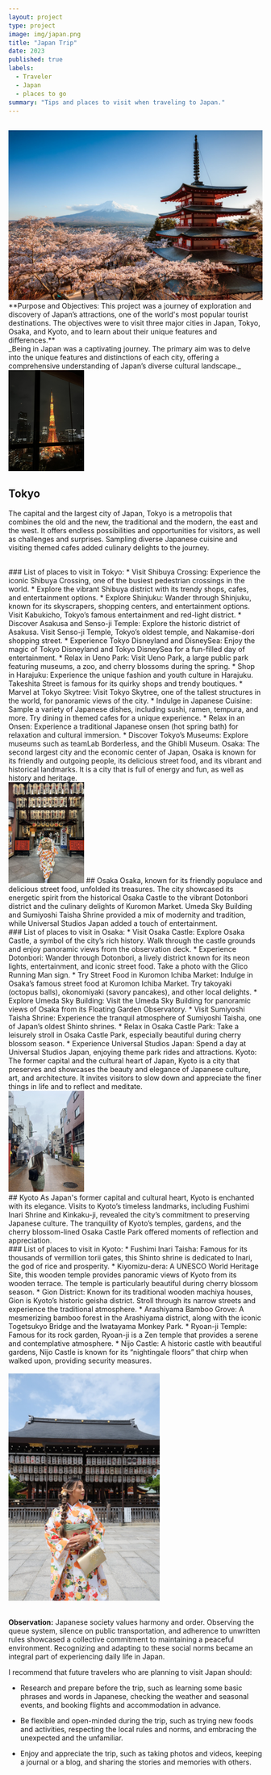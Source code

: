 ```yaml
---
layout: project
type: project
image: img/japan.png
title: "Japan Trip"
date: 2023
published: true
labels:
  - Traveler
  - Japan
  - places to go 
summary: "Tips and places to visit when traveling to Japan."
---
```



<br />
<img width="900px" class="img-fluid" src="../img/japan.png">  

<br />
**Purpose and Objectives: This project was a journey of exploration and discovery of Japan’s attractions, one of the world's most popular tourist destinations. The objectives were to visit three major cities in Japan, Tokyo, Osaka, and Kyoto, and to learn about their unique features and differences.**


<br />
_Being in Japan was a captivating journey. The primary aim was to delve into the unique features and distinctions of each city, offering a comprehensive understanding of Japan’s diverse cultural landscape._

<br />
<img width="150px" class="rounded float-start pe-4" src="../img/5.jpg">

## Tokyo
The capital and the largest city of Japan, Tokyo is a metropolis that combines the old and the new, the traditional and the modern, the east and the west. It offers endless possibilities and opportunities for visitors, as well as challenges and surprises. Sampling diverse Japanese cuisine and visiting themed cafes added culinary delights to the journey.

<br />
### List of places to visit in Tokyo:
*	Visit Shibuya Crossing: Experience the iconic Shibuya Crossing, one of the busiest pedestrian crossings in the world.
*	Explore the vibrant Shibuya district with its trendy shops, cafes, and entertainment options.
*	Explore Shinjuku: Wander through Shinjuku, known for its skyscrapers, shopping centers, and entertainment options. Visit Kabukicho, Tokyo’s famous entertainment and red-light district.
*	Discover Asakusa and Senso-ji Temple: Explore the historic district of Asakusa. Visit Senso-ji Temple, Tokyo’s oldest temple, and Nakamise-dori shopping street.
*	Experience Tokyo Disneyland and DisneySea: Enjoy the magic of Tokyo Disneyland and Tokyo DisneySea for a fun-filled day of entertainment.
*	Relax in Ueno Park: Visit Ueno Park, a large public park featuring museums, a zoo, and cherry blossoms during the spring.
*	Shop in Harajuku: Experience the unique fashion and youth culture in Harajuku. Takeshita Street is famous for its quirky shops and trendy boutiques.
*	Marvel at Tokyo Skytree: Visit Tokyo Skytree, one of the tallest structures in the world, for panoramic views of the city.
*	Indulge in Japanese Cuisine: Sample a variety of Japanese dishes, including sushi, ramen, tempura, and more. Try dining in themed cafes for a unique experience.
*	Relax in an Onsen: Experience a traditional Japanese onsen (hot spring bath) for relaxation and cultural immersion.
*	Discover Tokyo’s Museums: Explore museums such as teamLab Borderless, and the Ghibli Museum.
Osaka: The second largest city and the economic center of Japan, Osaka is known for its friendly and outgoing people, its delicious street food, and its vibrant and historical landmarks. It is a city that is full of energy and fun, as well as history and heritage.

<br />
<img width="150px" class="rounded float-start pe-4" src="../img/3.jpg">
## Osaka
Osaka, known for its friendly populace and delicious street food, unfolded its treasures. The city showcased its energetic spirit from the historical Osaka Castle to the vibrant Dotonbori district and the culinary delights of Kuromon Market. Umeda Sky Building and Sumiyoshi Taisha Shrine provided a mix of modernity and tradition, while Universal Studios Japan added a touch of entertainment.

<br />
### List of places to visit in Osaka:
*	Visit Osaka Castle: Explore Osaka Castle, a symbol of the city’s rich history. Walk through the castle grounds and enjoy panoramic views from the observation deck.
*	Experience Dotonbori: Wander through Dotonbori, a lively district known for its neon lights, entertainment, and iconic street food. Take a photo with the Glico Running Man sign.
*	Try Street Food in Kuromon Ichiba Market: Indulge in Osaka’s famous street food at Kuromon Ichiba Market. Try takoyaki (octopus balls), okonomiyaki (savory pancakes), and other local delights.
*	Explore Umeda Sky Building: Visit the Umeda Sky Building for panoramic views of Osaka from its Floating Garden Observatory.
*	Visit Sumiyoshi Taisha Shrine: Experience the tranquil atmosphere of Sumiyoshi Taisha, one of Japan’s oldest Shinto shrines.
*	Relax in Osaka Castle Park: Take a leisurely stroll in Osaka Castle Park, especially beautiful during cherry blossom season.
*	Experience Universal Studios Japan: Spend a day at Universal Studios Japan, enjoying theme park rides and attractions.
Kyoto: The former capital and the cultural heart of Japan, Kyoto is a city that preserves and showcases the beauty and elegance of Japanese culture, art, and architecture. It invites visitors to slow down and appreciate the finer things in life and to reflect and meditate.

<br />
<img width="150px" class="rounded float-start pe-4" src="../img/2.jpg">
<br />
## Kyoto
As Japan's former capital and cultural heart, Kyoto is enchanted with its elegance. Visits to Kyoto’s timeless landmarks, including Fushimi Inari Shrine and Kinkaku-ji, revealed the city’s commitment to preserving Japanese culture. The tranquility of Kyoto’s temples, gardens, and the cherry blossom-lined Osaka Castle Park offered moments of reflection and appreciation.

<br />
### List of places to visit in Kyoto:
*	Fushimi Inari Taisha: Famous for its thousands of vermillion torii gates, this Shinto shrine is dedicated to Inari, the god of rice and prosperity.
*	Kiyomizu-dera: A UNESCO World Heritage Site, this wooden temple provides panoramic views of Kyoto from its wooden terrace. The temple is particularly beautiful during cherry blossom season.
*	Gion District: Known for its traditional wooden machiya houses, Gion is Kyoto’s historic geisha district. Stroll through its narrow streets and experience the traditional atmosphere.
*	Arashiyama Bamboo Grove: A mesmerizing bamboo forest in the Arashiyama district, along with the iconic Togetsukyo Bridge and the Iwatayama Monkey Park.
*	Ryoan-ji Temple: Famous for its rock garden, Ryoan-ji is a Zen temple that provides a serene and contemplative atmosphere.
*	Nijo Castle: A historic castle with beautiful gardens, Nijo Castle is known for its “nightingale floors” that chirp when walked upon, providing security measures.


<br />

<br />

<img width="300px" class="rounded float-start pe-4" src="../img/6.jpeg">

<br />

<br />

**Observation:** Japanese society values harmony and order. Observing the queue system, silence on public transportation, and adherence to unwritten rules showcased a collective commitment to maintaining a peaceful environment. Recognizing and adapting to these social norms became an integral part of experiencing daily life in Japan.

I recommend that future travelers who are planning to visit Japan should:
*	Research and prepare before the trip, such as learning some basic phrases and words in Japanese, checking the weather and seasonal events, and booking flights and accommodation in advance.

*	Be flexible and open-minded during the trip, such as trying new foods and activities, respecting the local rules and norms, and embracing the unexpected and the unfamiliar.

*	Enjoy and appreciate the trip, such as taking photos and videos, keeping a journal or a blog, and sharing the stories and memories with others.
